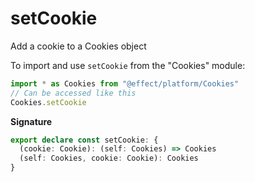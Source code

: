 # setCookie

Add a cookie to a Cookies object

To import and use `setCookie` from the "Cookies" module:

```ts
import * as Cookies from "@effect/platform/Cookies"
// Can be accessed like this
Cookies.setCookie
```

**Signature**

```ts
export declare const setCookie: {
  (cookie: Cookie): (self: Cookies) => Cookies
  (self: Cookies, cookie: Cookie): Cookies
}
```
